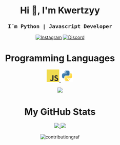 <h1 align="center">Hi 👋, I'm Kwertzyy</h1>

<div align="center">
     <h3 align="center"><samp>I´m Python | Javascript Developer</samp></h3>
</div>

<p align="center">
    <a href="https://www.instagram.com/Kwertzyy/"><img src="https://raw.githubusercontent.com/rahuldkjain/github-profile-readme-generator/master/src/images/icons/Social/instagram.svg" height="30" width="40" alt="Instagram"></a>
    <a href="https://discord.gg/angelgg"><img src="https://raw.githubusercontent.com/rahuldkjain/github-profile-readme-generator/master/src/images/icons/Social/discord.svg" height="30" width="40" alt="Discord"></a>
</p>

<h1 align="center">
    Programming Languages
</h1>

<p align="center"> <a href="https://developer.mozilla.org/en-US/docs/Web/JavaScript" target="_blank" rel="noreferrer"> <img src="https://raw.githubusercontent.com/devicons/devicon/master/icons/javascript/javascript-original.svg" alt="javascript" width="40" height="40"/> </a> <a href="https://www.python.org" target="_blank" rel="noreferrer"> <img src="https://raw.githubusercontent.com/devicons/devicon/master/icons/python/python-original.svg" alt="python" width="40" height="40"/> </a> </p>

<p align="center">
<img src="https://lanyard.cnrad.dev/api/1052257233880227911?theme=dark&animated=true&hideDiscrim=true&borderRadius=10px" />
</p>

<h1 align="center">
    My GitHub Stats
</h1>
  <p align="center">
    <a href="https://github.com/Kwertzyy">
        <img src="https://github-readme-stats.vercel.app/api?username=darkky1&show_icons=true&theme=dark" />
    <a href="https://github.com/Kwertzyy">
        <img src="https://github-readme-streak-stats.herokuapp.com?user=darkky1&show_icons=true&theme=dark" />
    </a>
    <div align="center"> 
    <img align="center" src="https://activity-graph.herokuapp.com/graph?username=Kwertzyy&custom_title=%20Contribution%20Graph&bg_color=dark&color=5294E2&line=FFFFFF&point=5294E2&hide_border=F84C4C&count_private=false"  alt="contributiongraf"/>
</div>
<p>
